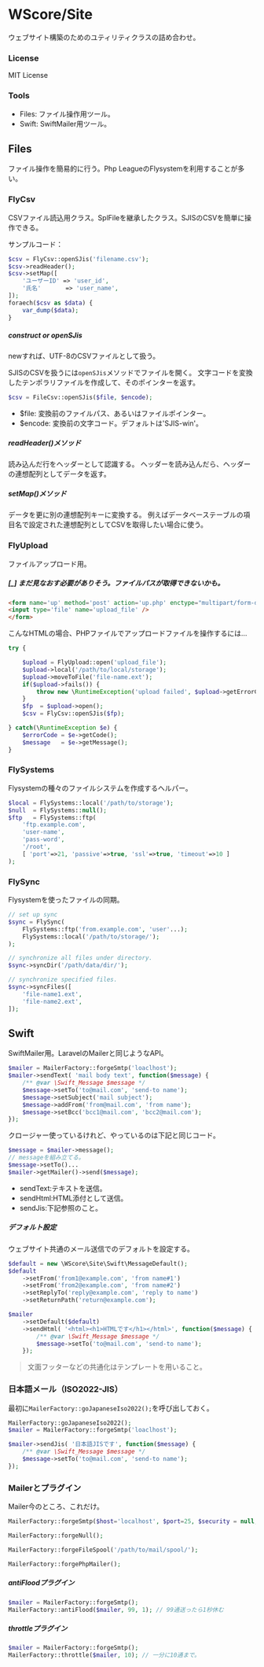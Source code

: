 WScore/Site
===========

ウェブサイト構築のためのユティリティクラスの詰め合わせ。

### License

MIT License

### Tools

*   Files: ファイル操作用ツール。
*   Swift: SwiftMailer用ツール。

Files
-----

ファイル操作を簡易的に行う。Php LeagueのFlysystemを利用することが多い。

### FlyCsv

CSVファイル読込用クラス。SplFileを継承したクラス。SJISのCSVを簡単に操作できる。

サンプルコード：

```php
$csv = FlyCsv::openSJis('filename.csv');
$csv->readHeader();
$csv->setMap([
    'ユーザーID' => 'user_id',
    '氏名'       => 'user_name',
]);
foraech($csv as $data) {
    var_dump($data);
}
```

##### construct or openSJis

newすれば、UTF-8のCSVファイルとして扱う。

SJISのCSVを扱うには```openSJis```メソッドでファイルを開く。
文字コードを変換したテンポラリファイルを作成して、そのポインターを返す。

```php
$csv = FileCsv::openSJis($file, $encode);
```

*   $file: 変換前のファイルパス、あるいはファイルポインター。
*   $encode: 変換前の文字コード。デフォルトは'SJIS-win'。


##### readHeader()メソッド

読み込んだ行をヘッダーとして認識する。
ヘッダーを読み込んだら、ヘッダーの連想配列としてデータを返す。

##### setMap()メソッド

データを更に別の連想配列キーに変換する。
例えばデータベーステーブルの項目名で設定された連想配列としてCSVを取得したい場合に使う。


### FlyUpload

ファイルアップロード用。

##### [_] まだ見なおす必要がありそう。ファイルパスが取得できないかも。

```html
<form name='up' method='post' action='up.php' enctype="multipart/form-data" >
<input type='file' name='upload_file' />
</form>
```

こんなHTMLの場合、PHPファイルでアップロードファイルを操作するには…

```php
try {

    $upload = FlyUpload::open('upload_file');
    $upload->local('/path/to/local/storage');
    $upload->moveToFile('file-name.ext');
    if($upload->fails()) {
        throw new \RuntimeException('upload failed', $upload->getErrorCode());
    }
    $fp  = $upload->open();
    $csv = FlyCsv::openSJis($fp);

} catch(\RuntimeException $e) {
    $errorCode = $e->getCode();
    $message   = $e->getMessage();
}
```


### FlySystems

Flysystemの種々のファイルシステムを作成するヘルパー。

```php
$local = FlySystems::local('/path/to/storage');
$null  = FlySystems::null();
$ftp   = FlySystems::ftp(
    'ftp.example.com',
    'user-name', 
    'pass-word', 
    '/root', 
    [ 'port'=>21, 'passive'=>true, 'ssl'=>true, 'timeout'=>10 ]
);
```


### FlySync

Flysystemを使ったファイルの同期。

```php
// set up sync
$sync = FlySync(
    FlySystems::ftp('from.example.com', 'user'...);
    FlySystems::local('/path/to/storage/');
);

// synchronize all files under directory.
$sync->syncDir('/path/data/dir/');

// synchronize specified files. 
$sync->syncFiles([
    'file-name1.ext',
    'file-name2.ext',
]);
```

Swift
-----

SwiftMailer用。LaravelのMailerと同じようなAPI。

```php
$mailer = MailerFactory::forgeSmtp('loaclhost');
$mailer->sendText( 'mail body text', function($message) {
    /** @var \Swift_Message $message */
    $message->setTo('to@mail.com', 'send-to name');
    $message->setSubject('mail subject');
    $message->addFrom('from@mail.com', 'from name');
    $message->setBcc('bcc1@mail.com', 'bcc2@mail.com');
});
```

クロージャー使っているけれど、やっているのは下記と同じコード。

```php
$message = $mailer->message();
// messageを組み立てる。
$message->setTo()...
$mailer->getMailer()->send($message);
```

*   sendText:テキストを送信。
*   sendHtml:HTML添付として送信。
*   sendJis:下記参照のこと。

##### デフォルト設定

ウェブサイト共通のメール送信でのデフォルトを設定する。

```php
$default = new \WScore\Site\Swift\MessageDefault();
$default
    ->setFrom('from1@example.com', 'from name#1')
    ->setFrom('from2@example.com', 'from name#2')
    ->setReplyTo('reply@example.com', 'reply to name')
    ->setReturnPath('return@example.com');

$mailer
    ->setDefault($default)
    ->sendHtml( '<html><h1>HTMLです</h1></html>', function($message) {
        /** @var \Swift_Message $message */
        $message->setTo('to@mail.com', 'send-to name');
    });
```

> 文面フッターなどの共通化はテンプレートを用いること。


### 日本語メール（ISO2022-JIS）

最初に```MailerFactory::goJapaneseIso2022();```を呼び出しておく。

```php
MailerFactory::goJapaneseIso2022();
$mailer = MailerFactory::forgeSmtp('loaclhost');

$mailer->sendJis( '日本語JISです', function($message) {
    /** @var \Swift_Message $message */
    $message->setTo('to@mail.com', 'send-to name');
});
```

### Mailerとプラグイン

Mailer今のところ、これだけ。

```php
MailerFactory::forgeSmtp($host='localhost', $port=25, $security = null, $user=null, $pass=null);
```

```php
MailerFactory::forgeNull();
```

```php
MailerFactory::forgeFileSpool('/path/to/mail/spool/');
```

```php
MailerFactory::forgePhpMailer();
```

##### antiFloodプラグイン

```php
$mailer = MailerFactory::forgeSmtp();
MailerFactory::antiFlood($mailer, 99, 1); // 99通送ったら1秒休む
```

##### throttleプラグイン

```php
$mailer = MailerFactory::forgeSmtp();
MailerFactory::throttle($mailer, 10); // 一分に10通まで。
```
